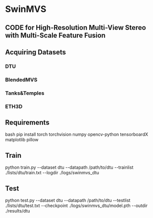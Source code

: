 # SwinMVS
## CODE for **High-Resolution Multi-View Stereo with Multi-Scale Feature Fusion**
## Acquiring Datasets
### DTU
### BlendedMVS
### Tanks&Temples
### ETH3D

## Requirements
bash
pip install torch torchvision numpy opencv-python tensorboardX matplotlib pillow
## Train
python train.py --dataset dtu --datapath /path/to/dtu --trainlist ./lists/dtu/train.txt --logdir ./logs/swinmvs_dtu
## Test
python test.py --dataset dtu --datapath /path/to/dtu --testlist ./lists/dtu/test.txt --checkpoint ./logs/swinmvs_dtu/model.pth --outdir ./results/dtu

